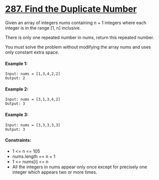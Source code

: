 # [287. Find the Duplicate Number](https://leetcode.com/problems/find-the-duplicate-number)

Given an array of integers nums containing n + 1 integers where each integer is in the range [1, n] inclusive.

There is only one repeated number in nums, return this repeated number.

You must solve the problem without modifying the array nums and uses only constant extra space.

#### Example 1:
```
Input: nums = [1,3,4,2,2]
Output: 2
``` 

#### Example 2:
```
Input: nums = [3,1,3,4,2]
Output: 3
``` 

#### Example 3:
```
Input: nums = [3,3,3,3,3]
Output: 3
```

#### Constraints:
- 1 <= n <= 105
- nums.length == n + 1
- 1 <= nums[i] <= n
- All the integers in nums appear only once except for precisely one integer which appears two or more times.

